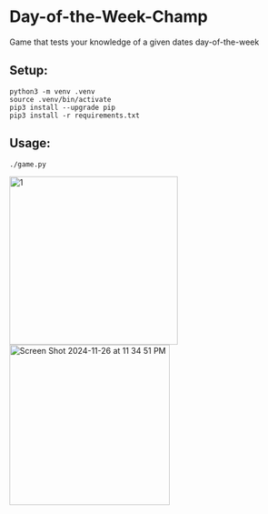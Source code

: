 # Day-of-the-Week-Champ
Game that tests your knowledge of a given dates day-of-the-week


## Setup:
```
python3 -m venv .venv
source .venv/bin/activate
pip3 install --upgrade pip
pip3 install -r requirements.txt
```

## Usage: 
```./game.py```


<img width="296" alt="1" src="https://github.com/user-attachments/assets/e6a293b7-5312-4407-b26f-646fc522673d">

<BR>

<img width="282" alt="Screen Shot 2024-11-26 at 11 34 51 PM" src="https://github.com/user-attachments/assets/260af866-909d-497b-8b8f-f9c75c2ac6bc">
